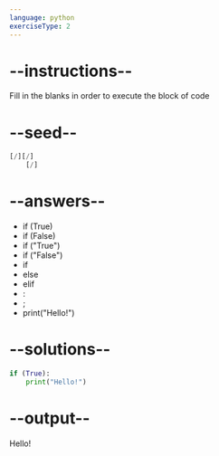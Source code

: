 ```yaml
---
language: python
exerciseType: 2
---
```


# --instructions--

Fill in the blanks in order to execute the block of code

# --seed--

```python
[/][/]
    [/]
```

# --answers--

- if (True)
- if (False)
- if ("True")
- if ("False")
- if
- else
- elif
- :
- ;
- print("Hello!")

# --solutions--

```python
if (True):
    print("Hello!")
```

# --output--

Hello!
